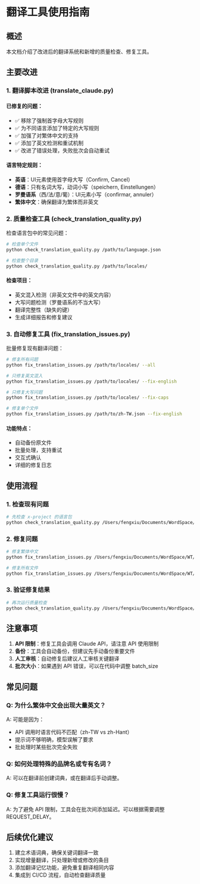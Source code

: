 # 翻译工具使用指南

## 概述

本文档介绍了改进后的翻译系统和新增的质量检查、修复工具。

## 主要改进

### 1. 翻译脚本改进 (translate_claude.py)

#### 已修复的问题：
- ✅ 移除了强制首字母大写规则
- ✅ 为不同语言添加了特定的大写规则
- ✅ 加强了对繁体中文的支持
- ✅ 添加了英文检测和重试机制
- ✅ 改进了错误处理，失败批次会自动重试

#### 语言特定规则：
- **英语**：UI元素使用首字母大写（Confirm, Cancel）
- **德语**：只有名词大写，动词小写（speichern, Einstellungen）
- **罗曼语系**（西/法/意/葡）：UI元素小写（confirmar, annuler）
- **繁体中文**：确保翻译为繁体而非英文

### 2. 质量检查工具 (check_translation_quality.py)

检查语言包中的常见问题：

```bash
# 检查单个文件
python check_translation_quality.py /path/to/language.json

# 检查整个目录
python check_translation_quality.py /path/to/locales/
```

#### 检查项目：
- 英文混入检测（非英文文件中的英文内容）
- 大写问题检测（罗曼语系的不当大写）
- 翻译完整性（缺失的键）
- 生成详细报告和修复建议

### 3. 自动修复工具 (fix_translation_issues.py)

批量修复现有翻译问题：

```bash
# 修复所有问题
python fix_translation_issues.py /path/to/locales/ --all

# 只修复英文混入
python fix_translation_issues.py /path/to/locales/ --fix-english

# 只修复大写问题
python fix_translation_issues.py /path/to/locales/ --fix-caps

# 修复单个文件
python fix_translation_issues.py /path/to/zh-TW.json --fix-english
```

#### 功能特点：
- 自动备份原文件
- 批量处理，支持重试
- 交互式确认
- 详细的修复日志

## 使用流程

### 1. 检查现有问题

```bash
# 先检查 x-project 的语言包
python check_translation_quality.py /Users/fengxiu/Documents/WordSpace/WT/x-project/apps/seller-h5/src/locales/
```

### 2. 修复问题

```bash
# 修复繁体中文
python fix_translation_issues.py /Users/fengxiu/Documents/WordSpace/WT/x-project/apps/seller-h5/src/locales/zh-TW.json --fix-english

# 修复所有文件
python fix_translation_issues.py /Users/fengxiu/Documents/WordSpace/WT/x-project/apps/seller-h5/src/locales/ --all
```

### 3. 验证修复结果

```bash
# 再次运行质量检查
python check_translation_quality.py /Users/fengxiu/Documents/WordSpace/WT/x-project/apps/seller-h5/src/locales/
```

## 注意事项

1. **API 限制**：修复工具会调用 Claude API，请注意 API 使用限制
2. **备份**：工具会自动备份，但建议先手动备份重要文件
3. **人工审核**：自动修复后建议人工审核关键翻译
4. **批次大小**：如果遇到 API 错误，可以在代码中调整 batch_size

## 常见问题

### Q: 为什么繁体中文会出现大量英文？
A: 可能是因为：
- API 调用时语言代码不匹配（zh-TW vs zh-Hant）
- 提示词不够明确，模型误解了要求
- 批处理时某些批次完全失败

### Q: 如何处理特殊的品牌名或专有名词？
A: 可以在翻译前创建词典，或在翻译后手动调整。

### Q: 修复工具运行很慢？
A: 为了避免 API 限制，工具会在批次间添加延迟。可以根据需要调整 REQUEST_DELAY。

## 后续优化建议

1. 建立术语词典，确保关键词翻译一致
2. 实现增量翻译，只处理新增或修改的条目
3. 添加翻译记忆功能，避免重复翻译相同内容
4. 集成到 CI/CD 流程，自动检查翻译质量